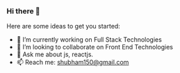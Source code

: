 ### Hi there 👋

<!--
**shubhamagarwal/shubhamagarwal** is a ✨ _special_ ✨ repository because its `README.md` (this file) appears on your GitHub profile.
-->

Here are some ideas to get you started:

- 🔭 I’m currently working on Full Stack Technologies
- 👯 I’m looking to collaborate on Front End Technologies
- 💬 Ask me about js, reactjs.
- 📫 Reach me: shubham150@gmail.com

